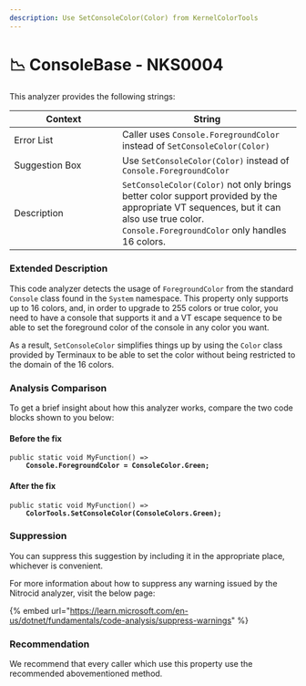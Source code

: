 ```yaml
---
description: Use SetConsoleColor(Color) from KernelColorTools
---
```


# 📉 ConsoleBase - NKS0004

This analyzer provides the following strings:

<table><thead><tr><th width="174">Context</th><th>String</th></tr></thead><tbody><tr><td>Error List</td><td>Caller uses <code>Console.ForegroundColor</code> instead of <code>SetConsoleColor(Color)</code></td></tr><tr><td>Suggestion Box</td><td>Use <code>SetConsoleColor(Color)</code> instead of <code>Console.ForegroundColor</code></td></tr><tr><td>Description</td><td><code>SetConsoleColor(Color)</code> not only brings better color support provided by the appropriate VT sequences, but it can also use true color. <code>Console.ForegroundColor</code> only handles 16 colors.</td></tr></tbody></table>

### Extended Description

This code analyzer detects the usage of `ForegroundColor` from the standard `Console` class found in the `System` namespace. This property only supports up to 16 colors, and, in order to upgrade to 255 colors or true color, you need to have a console that supports it and a VT escape sequence to be able to set the foreground color of the console in any color you want.

As a result, `SetConsoleColor` simplifies things up by using the `Color` class provided by Terminaux to be able to set the color without being restricted to the domain of the 16 colors.

### Analysis Comparison

To get a brief insight about how this analyzer works, compare the two code blocks shown to you below:

#### Before the fix

<pre class="language-csharp" data-title="Somewhere in your mod code..." data-line-numbers><code class="lang-csharp">public static void MyFunction() =>
<strong>    Console.ForegroundColor = ConsoleColor.Green;
</strong></code></pre>

#### After the fix

<pre class="language-csharp" data-title="Somewhere in your mod code..." data-line-numbers><code class="lang-csharp">public static void MyFunction() =>
<strong>    ColorTools.SetConsoleColor(ConsoleColors.Green);
</strong></code></pre>

### Suppression

You can suppress this suggestion by including it in the appropriate place, whichever is convenient.

For more information about how to suppress any warning issued by the Nitrocid analyzer, visit the below page:

{% embed url="https://learn.microsoft.com/en-us/dotnet/fundamentals/code-analysis/suppress-warnings" %}

### Recommendation

We recommend that every caller which use this property use the recommended abovementioned method.
